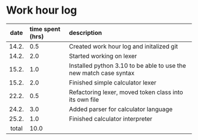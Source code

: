 # Work hour log

| date  | time spent (hrs) | description                                                       |
| :---: | :--------------- | :---------------------------------------------------------------- |
| 14.2. | 0.5              | Created work hour log and initalized git                          |
| 14.2. | 2.0              | Started working on lexer                                          |
| 15.2. | 1.0              | Installed python 3.10 to be able to use the new match case syntax |
| 15.2. | 2.0              | Finished simple calculator lexer                                  |
| 22.2. | 0.5              | Refactoring lexer, moved token class into its own file            |
| 24.2. | 3.0              | Added parser for calculator language                              |
| 25.2. | 1.0              | Finished calculator interpreter                                   |
| total | 10.0             |                                                                   |
